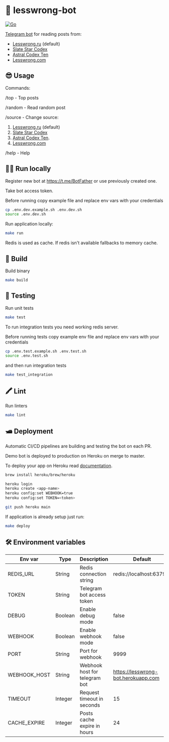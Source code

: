 # 🤖 lesswrong-bot

[![Go](https://github.com/ndrewnee/lesswrong-bot/actions/workflows/go.yml/badge.svg?branch=main)](https://github.com/ndrewnee/lesswrong-bot/actions/workflows/go.yml)

[Telegram bot](https://t.me/lesswrong_bot) for reading posts from:

- [Lesswrong.ru](https://lesswrong.ru) (default)
- [Slate Star Codex](https://slatestarcodex.com)
- [Astral Codex Ten](https://astralcodexten.substack.com)
- [Lesswrong.com](https://lesswrong.com)

## 😎 Usage

Commands:

/top - Top posts

/random - Read random post

/source - Change source:

  1. [Lesswrong.ru](https://lesswrong.ru) (default)
  2. [Slate Star Codex](https://slatestarcodex.com)
  3. [Astral Codex Ten](https://astralcodexten.substack.com).
  4. [Lesswrong.com](https://lesswrong.com)

/help - Help

## 🧑‍💻 Run locally

Register new bot at https://t.me/BotFather or use previously created one.

Take bot access token.

Before running copy example file and replace env vars with your credentials

```sh
cp .env.dev.example.sh .env.dev.sh
source .env.dev.sh
```

Run application locally:

```sh
make run
```

Redis is used as cache. If redis isn't available fallbacks to memory cache.

## 👷 Build

Build binary

```sh
make build
```

## 🧪 Testing

Run unit tests

```sh
make test
```

To run integration tests you need working redis server.

Before running tests copy example env file and replace env vars with your credentials

```sh
cp .env.test.example.sh .env.test.sh
source .env.test.sh
```

and then run integration tests

```sh
make test_integration
```

## 🖍 Lint

Run linters

```sh
make lint
```

## 🛥 Deployment

Automatic CI/CD pipelines are building and testing the bot on each PR.

Demo bot is deployed to production on Heroku on merge to master.

To deploy your app on Heroku read [documentation](https://devcenter.heroku.com/articles/getting-started-with-go?singlepage=true).

```sh
brew install heroku/brew/heroku

heroku login
heroku create <app-name>
heroku config:set WEBHOOK=true
heroku config:set TOKEN=<token>

git push heroku main
```

If application is already setup just run:

```sh
make deploy
```

## 🛠 Environment variables

| Env var      | Type    | Description                   | Default                             |
| ------------ | ------- | ----------------------------- | ----------------------------------- |
| REDIS_URL    | String  | Redis connection string       | redis://localhost:6379/1            |
| TOKEN        | String  | Telegram bot access token     |                                     |
| DEBUG        | Boolean | Enable debug mode             | false                               |
| WEBHOOK      | Boolean | Enable webhook mode           | false                               |
| PORT         | String  | Port for webhook              | 9999                                |
| WEBHOOK_HOST | String  | Webhook host for telegram bot | https://lesswrong-bot.herokuapp.com |
| TIMEOUT      | Integer | Request timeout in seconds    | 15                                  |
| CACHE_EXPIRE | Integer | Posts cache expire in hours   | 24                                  |
